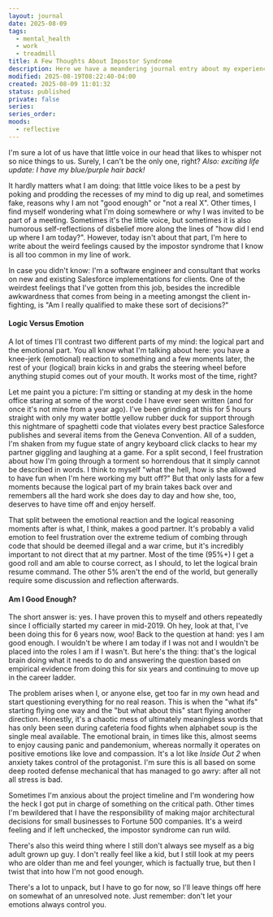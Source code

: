 ```yaml
---
layout: journal
date: 2025-08-09
tags:
  - mental_health
  - work
  - treadmill
title: A Few Thoughts About Impostor Syndrome
description: Here we have a meandering journal entry about my experiences with impostor syndrome, mainly at work.
modified: 2025-08-19T08:22:40-04:00
created: 2025-08-09 11:01:32
status: published
private: false
series: 
series_order: 
moods:
  - reflective
---
```

I'm sure a lot of us have that little voice in our head that likes to whisper not so nice things to us.  Surely, I can't be the only one, right?  *Also: exciting life update: I have my blue/purple hair back!*

It hardly matters what I am doing: that little voice likes to be a pest by poking and prodding the recesses of my mind to dig up real, and sometimes fake, reasons why I am not "good enough" or "not a real X".  Other times, I find myself wondering what I'm doing somewhere or why I was invited to be part of a meeting.  Sometimes it's the little voice, but sometimes it is also humorous self-reflections of disbelief more along the lines of "how did I end up where I am today?".  However, today isn't about that part, I'm here to write about the weird feelings caused by the impostor syndrome that I know is all too common in my line of work.

In case you didn't know: I'm a software engineer and consultant that works on new and existing Salesforce implementations for clients.  One of the weirdest feelings that I've gotten from this job, besides the incredible awkwardness that comes from being in a meeting amongst the client in-fighting, is "Am I really qualified to make these sort of decisions?"
#### Logic Versus Emotion
A lot of times I'll contrast two different parts of my mind: the logical part and the emotional part.  You all know what I'm talking about here: you have a knee-jerk (emotional) reaction to something and a few moments later, the rest of your (logical) brain kicks in and grabs the steering wheel before anything stupid comes out of your mouth.  It works most of the time, right?

Let me paint you a picture: I'm sitting or standing at my desk in the home office staring at some of the worst code I have ever seen written (and for once it's not mine from a year ago).  I've been grinding at this for 5 hours straight with only my water bottle yellow rubber duck for support through this nightmare of spaghetti code that violates every best practice Salesforce publishes and several items from the Geneva Convention.  All of a sudden, I'm shaken from my fugue state of angry keyboard click clacks to hear my partner giggling and laughing at a game.  For a split second, I feel frustration about how I'm going through a torment so horrendous that it simply cannot be described in words.  I think to myself "what the hell, how is she allowed to have fun when I'm here working my butt off?"  But that only lasts for a few moments because the logical part of my brain takes back over and remembers all the hard work she does day to day and how she, too, deserves to have time off and enjoy herself.

That split between the emotional reaction and the logical reasoning moments after is what, I think, makes a good partner.  It's probably a valid emotion to feel frustration over the extreme tedium of combing through code that should be deemed illegal and a war crime, but it's incredibly important to not direct that at my partner.  Most of the time (95%+) I get a good roll and am able to course correct, as I should, to let the logical brain resume command.  The other 5% aren't the end of the world, but generally require some discussion and reflection afterwards.
#### Am I Good Enough?
The short answer is: yes.  I have proven this to myself and others repeatedly since I officially started my career in mid-2019.  Oh hey, look at that, I've been doing this for 6 years now, woo!  Back to the question at hand: yes I am good enough.  I wouldn't be where I am today if I was not and I wouldn't be placed into the roles I am if I wasn't.  But here's the thing: that's the logical brain doing what it needs to do and answering the question based on empirical evidence from doing this for six years and continuing to move up in the career ladder.

The problem arises when I, or anyone else, get too far in my own head and start questioning everything for no real reason.  This is when the "what ifs" starting flying one way and the "but what about this" start flying another direction.  Honestly, it's a chaotic mess of ultimately meaningless words that has only been seen during cafeteria food fights when alphabet soup is the single meal available.  The emotional brain, in times like this, almost seems to enjoy causing panic and pandemonium, whereas normally it operates on positive emotions like love and compassion.  It's a lot like *Inside Out 2* when anxiety takes control of the protagonist.  I'm sure this is all based on some deep rooted defense mechanical that has managed to go awry: after all not all stress is bad.

Sometimes I'm anxious about the project timeline and I'm wondering how the heck I got put in charge of something on the critical path.  Other times I'm bewildered that I have the responsibility of making major architectural decisions for small businesses to Fortune 500 companies.  It's a weird feeling and if left unchecked, the impostor syndrome can run wild.

There's also this weird thing where I still don't always see myself as a big adult grown up guy.  I don't really feel like a kid, but I still look at my peers who are older than me and feel younger, which is factually true, but then I twist that into how I'm not good enough.

There's a lot to unpack, but I have to go for now, so I'll leave things off here on somewhat of an unresolved note.  Just remember: don't let your emotions always control you.